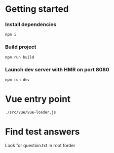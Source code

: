 # Getting started

### Install dependencies
```
npm i
```
### Build project
```
npm run build
```
### Launch dev server with HMR on port 8080
```
npm run dev
```

# Vue entry point
```
./src/vue/vue-loader.js
```

# Find test answers
Look for question.txt in root forder





